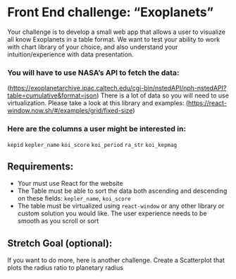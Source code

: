 # Front End challenge: “Exoplanets”

Your challenge is to develop a small web app that allows a user to visualize all know
Exoplanets in a table format. We want to test your ability to work with chart library of your
choice, and also understand your intuition/experience with data presentation.

### You will have to use NASA’s API to fetch the data:
(https://exoplanetarchive.ipac.caltech.edu/cgi-bin/nstedAPI/nph-nstedAPI?table=cumulative&format=json)
There is a lot of data so you will need to use virtualization. Please take a look at this library
and examples: (https://react-window.now.sh/#/examples/grid/fixed-size)

### Here are the columns a user might be interested in:
`kepid`
`kepler_name`
`koi_score`
`koi_period`
`ra_str`
`koi_kepmag`

## Requirements:
- Your must use React for the website
- The Table must be able to sort the data both ascending and descending on these fields:
`kepler_name`, `koi_score`
- The table must be virtualized using `react-window` or any other library or custom solution you
would like. The user experience needs to be smooth as you scroll or sort

## Stretch Goal (optional):
If you want to do more, here is another challenge.
Create a Scatterplot that plots the radius ratio to planetary radius